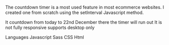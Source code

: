 The countdown timer is a most used feature in most ecommerce websites.
I created one from scratch using the setInterval Javascript method.

It countdown from today to 22nd December there the timer will run out
It is not fully responsive supports desktop only

Languages
Javascript
Sass
CSS
Html
